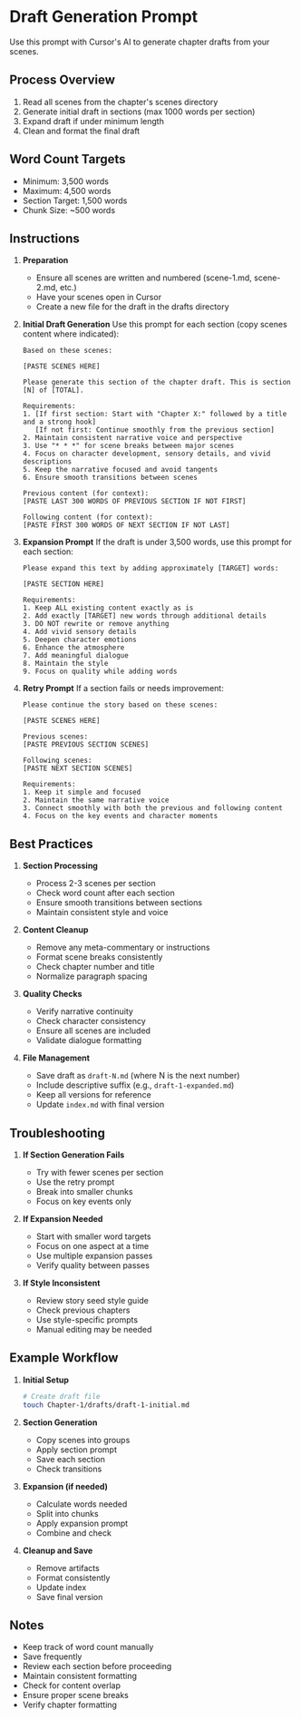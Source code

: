 # Draft Generation Prompt

Use this prompt with Cursor's AI to generate chapter drafts from your scenes.

## Process Overview

1. Read all scenes from the chapter's scenes directory
2. Generate initial draft in sections (max 1000 words per section)
3. Expand draft if under minimum length
4. Clean and format the final draft

## Word Count Targets

- Minimum: 3,500 words
- Maximum: 4,500 words
- Section Target: 1,500 words
- Chunk Size: ~500 words

## Instructions

1. **Preparation**
   - Ensure all scenes are written and numbered (scene-1.md, scene-2.md, etc.)
   - Have your scenes open in Cursor
   - Create a new file for the draft in the drafts directory

2. **Initial Draft Generation**
   Use this prompt for each section (copy scenes content where indicated):
   ```
   Based on these scenes:

   [PASTE SCENES HERE]

   Please generate this section of the chapter draft. This is section [N] of [TOTAL].
    
   Requirements:
   1. [If first section: Start with "Chapter X:" followed by a title and a strong hook]
      [If not first: Continue smoothly from the previous section]
   2. Maintain consistent narrative voice and perspective
   3. Use "* * *" for scene breaks between major scenes
   4. Focus on character development, sensory details, and vivid descriptions
   5. Keep the narrative focused and avoid tangents
   6. Ensure smooth transitions between scenes

   Previous content (for context):
   [PASTE LAST 300 WORDS OF PREVIOUS SECTION IF NOT FIRST]

   Following content (for context):
   [PASTE FIRST 300 WORDS OF NEXT SECTION IF NOT LAST]
   ```

3. **Expansion Prompt**
   If the draft is under 3,500 words, use this prompt for each section:
   ```
   Please expand this text by adding approximately [TARGET] words:

   [PASTE SECTION HERE]

   Requirements:
   1. Keep ALL existing content exactly as is
   2. Add exactly [TARGET] new words through additional details
   3. DO NOT rewrite or remove anything
   4. Add vivid sensory details
   5. Deepen character emotions
   6. Enhance the atmosphere
   7. Add meaningful dialogue
   8. Maintain the style
   9. Focus on quality while adding words
   ```

4. **Retry Prompt**
   If a section fails or needs improvement:
   ```
   Please continue the story based on these scenes:

   [PASTE SCENES HERE]

   Previous scenes:
   [PASTE PREVIOUS SECTION SCENES]

   Following scenes:
   [PASTE NEXT SECTION SCENES]

   Requirements:
   1. Keep it simple and focused
   2. Maintain the same narrative voice
   3. Connect smoothly with both the previous and following content
   4. Focus on the key events and character moments
   ```

## Best Practices

1. **Section Processing**
   - Process 2-3 scenes per section
   - Check word count after each section
   - Ensure smooth transitions between sections
   - Maintain consistent style and voice

2. **Content Cleanup**
   - Remove any meta-commentary or instructions
   - Format scene breaks consistently
   - Check chapter number and title
   - Normalize paragraph spacing

3. **Quality Checks**
   - Verify narrative continuity
   - Check character consistency
   - Ensure all scenes are included
   - Validate dialogue formatting

4. **File Management**
   - Save draft as `draft-N.md` (where N is the next number)
   - Include descriptive suffix (e.g., `draft-1-expanded.md`)
   - Keep all versions for reference
   - Update `index.md` with final version

## Troubleshooting

1. **If Section Generation Fails**
   - Try with fewer scenes per section
   - Use the retry prompt
   - Break into smaller chunks
   - Focus on key events only

2. **If Expansion Needed**
   - Start with smaller word targets
   - Focus on one aspect at a time
   - Use multiple expansion passes
   - Verify quality between passes

3. **If Style Inconsistent**
   - Review story seed style guide
   - Check previous chapters
   - Use style-specific prompts
   - Manual editing may be needed

## Example Workflow

1. **Initial Setup**
   ```bash
   # Create draft file
   touch Chapter-1/drafts/draft-1-initial.md
   ```

2. **Section Generation**
   - Copy scenes into groups
   - Apply section prompt
   - Save each section
   - Check transitions

3. **Expansion (if needed)**
   - Calculate words needed
   - Split into chunks
   - Apply expansion prompt
   - Combine and check

4. **Cleanup and Save**
   - Remove artifacts
   - Format consistently
   - Update index
   - Save final version

## Notes

- Keep track of word count manually
- Save frequently
- Review each section before proceeding
- Maintain consistent formatting
- Check for content overlap
- Ensure proper scene breaks
- Verify chapter formatting 